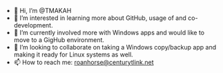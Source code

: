 - 👋 Hi, I’m @TMAKAH
- 👀 I’m interested in learning more about GitHub, usage of and co-development.
- 🌱 I’m currently involved more with Windows apps and would like to move to a GigHub environment.
- 💞️ I’m looking to collaborate on taking a Windows copy/backup app and making it ready for Linux systems as well.
- 📫 How to reach me: roanhorse@centurytlink.net

<!---
TMAKAH/TMAKAH is a ✨ special ✨ repository because its `README.md` (this file) appears on your GitHub profile.
You can click the Preview link to take a look at your changes.
--->

